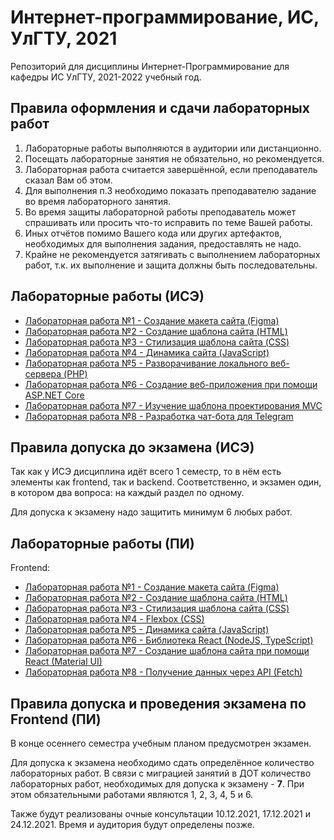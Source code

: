 # Интернет-программирование, ИС, УлГТУ, 2021

Репозиторий для дисциплины Интернет-Программирование для кафедры ИС УлГТУ, 2021-2022 учебный год.

## Правила оформления и сдачи лабораторных работ

1. Лабораторные работы выполняются в аудитории или дистанционно.
2. Посещать лабораторные занятия не обязательно, но рекомендуется.
3. Лабораторная работа считается завершённой, если преподаватель сказал Вам об этом.
4. Для выполнения п.3 необходимо показать преподавателю задание во время лабораторного занятия.
5. Во время защиты лабораторной работы преподаватель может спрашивать или просить что-то исправить по теме Вашей работы.
6. Иных отчётов помимо Вашего кода или других артефактов, необходимых для выполнения задания, предоставлять не надо.
7. Крайне не рекомендуется затягивать с выполнением лабораторных работ, т.к. их выполнение и защита должны быть последовательны.

## Лабораторные работы (ИСЭ)

* [Лабораторная работа №1 - Создание макета сайта (Figma)](/lw01/README.md)
* [Лабораторная работа №2 - Создание шаблона сайта (HTML)](/lw02/README.md)
* [Лабораторная работа №3 - Стилизация шаблона сайта (CSS)](lw03/README.md)
* [Лабораторная работа №4 - Динамика сайта (JavaScript)](/lw05/README.md)
* [Лабораторная работа №5 - Разворачивание локального веб-сервера (PHP)](/lwB01/README.md)
* [Лабораторная работа №6 - Создание веб-приложения при помощи ASP.NET Core](/lwB02/README.md)
* [Лабораторная работа №7 - Изучение шаблона проектирования MVC](/lwB03/README.md)
* [Лабораторная работа №8 - Разработка чат-бота для Telegram](/lwB04/README.md)

## Правила допуска до экзамена (ИСЭ)

Так как у ИСЭ дисциплина идёт всего 1 семестр, то в нём есть элементы как frontend, так и backend.
Соответственно, и экзамен один, в котором два вопроса: на каждый раздел по одному.

Для допуска к экзамену надо защитить минимум 6 любых работ.

## Лабораторные работы (ПИ)

Frontend:

* [Лабораторная работа №1 - Создание макета сайта (Figma)](/lw01/README.md)
* [Лабораторная работа №2 - Создание шаблона сайта (HTML)](/lw02/README.md)
* [Лабораторная работа №3 - Стилизация шаблона сайта (CSS)](lw03/README.md)
* [Лабораторная работа №4 - Flexbox (CSS)](/lw04/README.md)
* [Лабораторная работа №5 - Динамика сайта (JavaScript)](/lw05/README.md)
* [Лабораторная работа №6 - Библиотека React (NodeJS, TypeScript)](/lw06/README.md)
* [Лабораторная работа №7 - Создание шаблона сайта при помощи React (Material UI)](/lw07/README.md)
* [Лабораторная работа №8 - Получение данных через API (Fetch)](/lw08/README.md)

## Правила допуска и проведения экзамена по Frontend (ПИ)

В конце осеннего семестра учебным планом предусмотрен экзамен.

Для допуска к экзамена необходимо сдать определённое количество лабораторных работ.
В связи с миграцией занятий в ДОТ количество лабораторных работ, необходимых для допуска к экзамену - **7**.
При этом обязательными работами являются 1, 2, 3, 4, 5 и 6.

Также будут реализованы очные консультации 10.12.2021, 17.12.2021 и 24.12.2021.
Время и аудитория будут определены позже.

